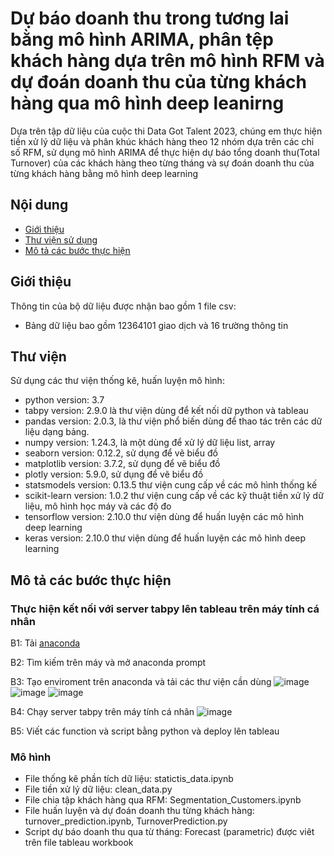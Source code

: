 # Dự báo doanh thu trong tương lai bằng mô hình ARIMA, phân tệp khách hàng dựa trên mô hình RFM và dự đoán doanh thu của từng khách hàng qua mô hình deep leanirng
Dựa trên tập dữ liệu của cuộc thi Data Got Talent 2023, chúng em thực hiện tiền xử lý dữ liệu và phân khúc khách hàng theo 12 nhóm dựa trên các chỉ số RFM, sử dụng mô hình ARIMA để thực hiện dự báo tổng doanh thu(Total Turnover) của các khách hàng theo từng tháng và sự đoán doanh thu của từng khách hàng bằng mô hình deep learning

## Nội dung
* [Giới thiệu](#gioithieu)
* [Thư viện sử dụng](#thuvien)
* [Mô tả các bước thực hiện](#motacacbuocthuchien)

## Giới thiệu
Thông tin của bộ dữ liệu được nhận bao gồm 1 file csv:
- Bảng dữ liệu bao gồm 12364101 giao dịch và 16 trường thông tin

## Thư viện
Sử dụng các thư viện thống kê, huấn luyện mô hình:
* python version: 3.7
* tabpy version: 2.9.0 là thư viện dùng để kết nối dữ python và tableau
* pandas version: 2.0.3, là thư viện phổ biến dùng để thao tác trên các dữ liệu dạng bảng.
* numpy version: 1.24.3, là một dùng để xử lý dữ liệu list, array
* seaborn version: 0.12.2, sử dụng để vẽ biểu đồ
* matplotlib version: 3.7.2, sử dụng để vẽ biểu đồ
* plotly version: 5.9.0, sử dụng để vẽ biểu đồ
* statsmodels version: 0.13.5 thư viện cung cấp về các mô hình thống kế
* scikit-learn version: 1.0.2 thư viện cung cấp về các kỹ thuật tiền xử lý dữ liệu, mô hình học máy và các độ đo
* tensorflow version: 2.10.0 thư viện dùng để huấn luyện các mô hình deep learning
* keras version: 2.10.0 thư viện dùng để huấn luyện các mô hình deep learning

## Mô tả các bước thực hiện
### Thực hiện kết nối với server tabpy lên tableau trên máy tính cá nhân
B1: Tải [anaconda](https://www.anaconda.com/download)

B2: Tìm kiếm trên máy và mở anaconda prompt

B3: Tạo enviroment trên anaconda và tải các thư viện cần dùng
![image](https://github.com/HaiYen-hp/Data-Got-Talent/assets/73486795/adf6f3a2-69e2-43c1-9cc0-ebf66ccc8dec)
![image](https://github.com/HaiYen-hp/Data-Got-Talent/assets/73486795/39c730cd-1300-4af9-888a-6e75fecbd4fb)
![image](https://github.com/HaiYen-hp/Data-Got-Talent/assets/73486795/e74cae6f-82e2-4d64-bd1c-941d5034a63e)

B4: Chạy server tabpy trên máy tính cá nhân
![image](https://github.com/HaiYen-hp/Data-Got-Talent/assets/73486795/62bbe80d-16c6-4daa-9a3b-4c4d37b3bb2a)

B5: Viết các function và script bằng python và deploy lên tableau

### Mô hình
- File thống kê phần tích dữ liệu: statictis_data.ipynb
- File tiền xử lý dữ liệu: clean_data.py
- File chia tập khách hàng qua RFM: Segmentation_Customers.ipynb
- File huấn luyện và dự đoán doanh thu từng khách hàng: turnover_prediction.ipynb, TurnoverPrediction.py
- Script dự báo doanh thu qua từ tháng: Forecast (parametric) được viêt trên file tableau workbook




